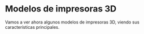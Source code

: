 # Modelos de impresoras 3D

Vamos a ver ahora algunos modelos de impresoras 3D, viendo sus características principales.
